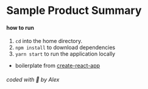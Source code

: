 # Sample Product Summary


#### how to run
1. `cd` into the home directory.
2. `npm install` to download dependencies
3. `yarn start` to run the application locally


- boilerplate from [create-react-app](https://github.com/facebook/create-react-app)

###### coded with 💟 by Alex
